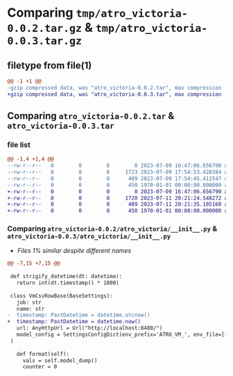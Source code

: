 # Comparing `tmp/atro_victoria-0.0.2.tar.gz` & `tmp/atro_victoria-0.0.3.tar.gz`

## filetype from file(1)

```diff
@@ -1 +1 @@
-gzip compressed data, was "atro_victoria-0.0.2.tar", max compression
+gzip compressed data, was "atro_victoria-0.0.3.tar", max compression
```

## Comparing `atro_victoria-0.0.2.tar` & `atro_victoria-0.0.3.tar`

### file list

```diff
@@ -1,4 +1,4 @@
--rw-r--r--   0        0        0        0 2023-07-09 16:47:06.656790 atro_victoria-0.0.2/README.md
--rw-r--r--   0        0        0     1723 2023-07-09 17:54:53.428384 atro_victoria-0.0.2/atro_victoria/__init__.py
--rw-r--r--   0        0        0      409 2023-07-09 17:54:45.411547 atro_victoria-0.0.2/pyproject.toml
--rw-r--r--   0        0        0      450 1970-01-01 00:00:00.000000 atro_victoria-0.0.2/PKG-INFO
+-rw-r--r--   0        0        0        0 2023-07-09 16:47:06.656790 atro_victoria-0.0.3/README.md
+-rw-r--r--   0        0        0     1720 2023-07-11 20:21:24.548272 atro_victoria-0.0.3/atro_victoria/__init__.py
+-rw-r--r--   0        0        0      409 2023-07-11 20:21:35.185160 atro_victoria-0.0.3/pyproject.toml
+-rw-r--r--   0        0        0      450 1970-01-01 00:00:00.000000 atro_victoria-0.0.3/PKG-INFO
```

### Comparing `atro_victoria-0.0.2/atro_victoria/__init__.py` & `atro_victoria-0.0.3/atro_victoria/__init__.py`

 * *Files 1% similar despite different names*

```diff
@@ -7,15 +7,15 @@
 
 def strigify_datetime(dt: datetime):
   return int(dt.timestamp() * 1000)
 
 class VmCsvRowBase(BaseSettings):
   job: str 
   name: str
-  timestamp: PastDatetime = datetime.utcnow()
+  timestamp: PastDatetime = datetime.now()
   url: AnyHttpUrl = Url("http://localhost:8480/")
   model_config = SettingsConfigDict(env_prefix='ATRO_VM_', env_file=[(Path.home() / ".config" / "atro" / "vm.env").as_posix(), ".env"]
 )
     
   def format(self):
     vals = self.model_dump()
     counter = 0
```

